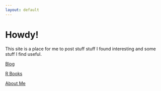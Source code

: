 ```yaml
---
layout: default
---
```


# Howdy!
This site is a place for me to post stuff stuff I found interesting and some stuff I find useful. 

[Blog](https://badge-18.github.io/blog)

[R Books](https://badge-18.github.io/r_books)

[About Me](https://badge-18.github.io/about)
